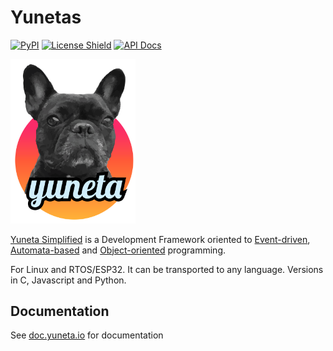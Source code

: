 # Yunetas

[![PyPI][pypi-badge]](https://pypi.org/project/yunetas)
[![License Shield](https://img.shields.io/badge/license-MIT-orange)](https://github.com/artgins/yunetas/blob/main/LICENSE.txt)
[![API Docs](https://img.shields.io/badge/api-docs-informational.svg)](https://doc.yuneta.io/)

<a href="https://yuneta.io/">
    <img src="https://github.com/artgins/yunetas/blob/main/docs/doc.yuneta.io/_static/yuneta-image.svg?raw=true" alt="Icon" width="200" /> <!-- Adjust the width as needed -->
</a>

[Yuneta Simplified](https://yuneta.io) is a Development Framework oriented to 
[Event-driven](https://en.wikipedia.org/wiki/Event-driven_programming), 
[Automata-based](https://en.wikipedia.org/wiki/Automata-based_programming) 
and [Object-oriented](https://en.wikipedia.org/wiki/Object-oriented_programming) 
programming.

For Linux and RTOS/ESP32. It can be transported to any language.
Versions in C, Javascript and Python.

## Documentation

See [doc.yuneta.io](https://doc.yuneta.io) for documentation


[pypi-badge]: https://img.shields.io/pypi/v/yunetas
